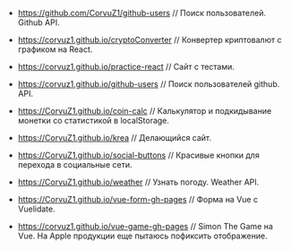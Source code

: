 * <https://github.com/CorvuZ1/github-users> // Поиск пользователей. Github API. 

* <https://corvuz1.github.io/cryptoConverter> // Конвертер криптовалют с графиком на React.  

* <https://corvuz1.github.io/practice-react> //  Сайт с тестами.  

* <https://corvuz1.github.io/github-users> // Поиск пользователей github. API.

* <https://CorvuZ1.github.io/coin-calc> // Калькулятор и подкидывание монетки со статистикой в localStorage.  

* <https://CorvuZ1.github.io/krea> // Делающийся сайт.  

* <https://CorvuZ1.github.io/social-buttons> // Красивые кнопки для перехода в социальные сети.  

* <https://CorvuZ1.github.io/weather> // Узнать погоду. Weather API.  

* <https://CorvuZ1.github.io/vue-form-gh-pages> // Форма на Vue с Vuelidate.  

* <https://corvuz1.github.io/vue-game-gh-pages> // Simon The Game на Vue. На Apple продукции еще пытаюсь пофиксить отображение.


